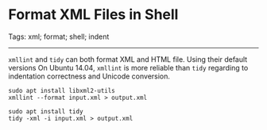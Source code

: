 # Format XML Files in Shell
Tags: xml; format; shell; indent

------

`xmllint` and `tidy` can both format XML and HTML file.
Using their default versions On Ubuntu 14.04,
`xmllint` is more reliable than `tidy` regarding to
indentation correctness and Unicode conversion.
```
sudo apt install libxml2-utils
xmllint --format input.xml > output.xml

sudo apt install tidy
tidy -xml -i input.xml > output.xml
```
